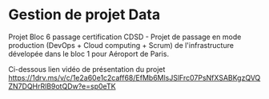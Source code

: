 # Gestion de projet Data
Projet Bloc 6 passage certification CDSD - Projet de passage en mode production (DevOps + Cloud computing + Scrum) de l'infrastructure dévelopée dans le bloc 1 pour Aéroport de Paris.

Ci-dessous lien vidéo de présentation du projet
https://1drv.ms/v/c/1e2a60e1c2caff68/EfMb6MlsJSlFrc07PsNfXSABKgzQVQZN7DQHrRlB9otQDw?e=sp0eTK
